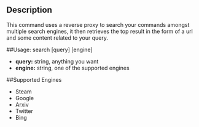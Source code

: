 ## Description
This command uses a reverse proxy to search your commands amongst multiple search engines, it then retrieves the top result in the form of a url and some content related to your query. 


##Usage: search \[query\]  \[engine\] 
  - **query:** string, anything you want 
  - **engine:** string, one of the supported engines

##Supported Engines
- Steam
- Google
- Arxiv
- Twitter
- Bing